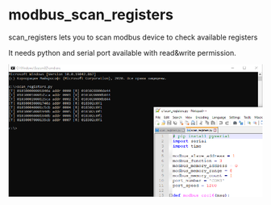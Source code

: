 # modbus_scan_registers
scan_registers lets you to scan modbus device to check available registers

It needs python and serial port available with read&write permission.

![](https://github.com/yohabi/modbus_scan_registers/blob/main/screenshot.PNG)
